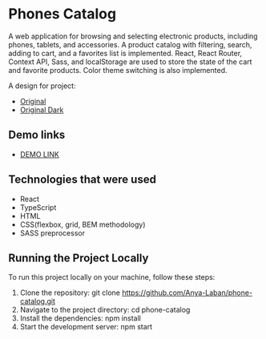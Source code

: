 # Phones Catalog
A web application for browsing and selecting electronic products, including phones, tablets, and accessories. A product catalog with filtering, search, adding to cart, and a favorites list is implemented. React, React Router, Context API, Sass, and localStorage are used to store the state of the cart and favorite products. Color theme switching is also implemented.

A design for project:
- [Original](https://www.figma.com/file/T5ttF21UnT6RRmCQQaZc6L/Phone-catalog-(V2)-Original)
- [Original Dark](https://www.figma.com/file/BUusqCIMAWALqfBahnyIiH/Phone-catalog-(V2)-Original-Dark)

## Demo links
- [DEMO LINK](https://Anya-Laban.github.io/phone-catalog/)

## Technologies that were used
- React
- TypeScript
- HTML
- CSS(flexbox, grid, BEM methodology)
- SASS preprocessor

## Running the Project Locally
To run this project locally on your machine, follow these steps:

1. Clone the repository:
    git clone https://github.com/Anya-Laban/phone-catalog.git
2. Navigate to the project directory:
    cd phone-catalog
3. Install the dependencies:
    npm install
4. Start the development server:
    npm start
